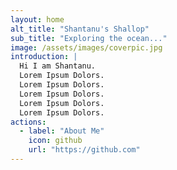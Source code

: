 ```yaml
---
layout: home
alt_title: "Shantanu's Shallop"
sub_title: "Exploring the ocean..."
image: /assets/images/coverpic.jpg
introduction: |
  Hi I am Shantanu.
  Lorem Ipsum Dolors.
  Lorem Ipsum Dolors.
  Lorem Ipsum Dolors.
  Lorem Ipsum Dolors.
  Lorem Ipsum Dolors.
actions:
  - label: "About Me"
    icon: github
    url: "https://github.com"
---
```

